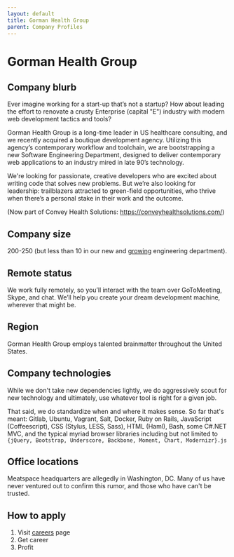 ```yaml
---
layout: default
title: Gorman Health Group
parent: Company Profiles
---
```


# Gorman Health Group

## Company blurb

Ever imagine working for a start-up that’s not a startup? How about leading the effort to renovate a crusty Enterprise (capital "E") industry with modern web development tactics and tools?

Gorman Health Group is a long-time leader in US healthcare consulting, and we recently acquired a boutique development agency. Utilizing this agency’s contemporary workflow and toolchain, we are bootstrapping a new Software Engineering Department, designed to deliver contemporary web applications to an industry mired in late 90’s technology.

We're looking for passionate, creative developers who are excited about writing code that solves new problems. But we’re also looking for leadership: trailblazers attracted to green-field opportunities, who thrive when there’s a personal stake in their work and the outcome.

(Now part of Convey Health Solutions: https://conveyhealthsolutions.com/)

## Company size

200-250 (but less than 10 in our new and [growing][careers] engineering department).

## Remote status

We work fully remotely, so you’ll interact with the team over GoToMeeting, Skype, and chat. We’ll help you create your dream development machine, wherever that might be.

## Region

Gorman Health Group employs talented brainmatter throughout the United States.

## Company technologies

While we don't take new dependencies lightly, we do aggressively scout for new technology and ultimately, use whatever tool is right for a given job.

That said, we do standardize when and where it makes sense. So far that's meant: Gitlab, Ubuntu, Vagrant, Salt, Docker, Ruby on Rails, JavaScript (Coffeescript), CSS (Stylus, LESS, Sass), HTML (Haml), Bash, some C#.NET MVC, and the typical myriad browser libraries including but not limited to `{jQuery, Bootstrap, Underscore, Backbone, Moment, Chart, Modernizr}.js`

## Office locations

Meatspace headquarters are allegedly in Washington, DC. Many of us have never ventured out to confirm this rumor, and those who have can't be trusted.

## How to apply

  1. Visit [careers][careers] page
  2. Get career
  3. Profit

[careers]: https://conveyhealthsolutions.com/careers/
